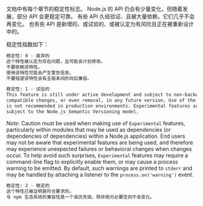 
<!--type=misc-->

文档中有每个章节的稳定性标志。
Node.js 的 API 仍会有少量变化，但随着发展，部分 API 会更稳定可靠。
有些 API 久经验证、且被大量依赖，它们几乎不会再变化。
也有些 API 是新增的、或试验的、或被认定为有风险且正在被重新设计中的。

稳定性指数如下：

```txt
稳定性: 0 - 废弃的
这个特性被认定为存在问题，且可能会计划修改。
不要依赖该特性。
使用该特性可能会产生警告信息。
不要指望该特性会有主版本间的向后兼容。
```

```txt
稳定性: 1 - 试验的
This feature is still under active development and subject to non-backwards
compatible changes, or even removal, in any future version. Use of the feature
is not recommended in production environments. Experimental features are not
subject to the Node.js Semantic Versioning model.
```

*Note*: Caution must be used when making use of `Experimental` features,
particularly within modules that may be used as dependencies (or dependencies
of dependencies) within a Node.js application. End users may not be aware that
experimental features are being used, and therefore may experience unexpected
failures or behavioral changes when changes occur. To help avoid such surprises,
`Experimental` features may require a command-line flag to explicitly enable
them, or may cause a process warning to be emitted. By default, such warnings
are printed to `stderr` and may be handled by attaching a listener to the
`process.on('warning')` event.

```txt
稳定性: 2 - 稳定的
这个特性已被证明是符合要求的。
与 npm 生态系统的兼容性是一个高优先级，除非绝对必要否则不会变化。
```

